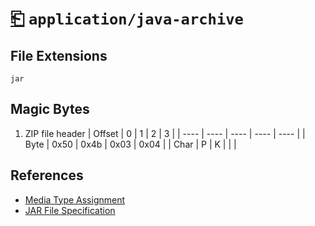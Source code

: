 # [⎗](../README.md) `application/java-archive`

## File Extensions

`jar`

## Magic Bytes

1. ZIP file header
   | Offset | 0 | 1 | 2 | 3 |
   | ---- | ---- | ---- | ---- | ---- |
   | Byte | 0x50 | 0x4b | 0x03 | 0x04 |
   | Char | P | K | | |

## References

- [Media Type Assignment](https://www.iana.org/assignments/media-types/application/java-archive)
- [JAR File Specification](https://docs.oracle.com/javase/8/docs/technotes/guides/jar/jar.html)
